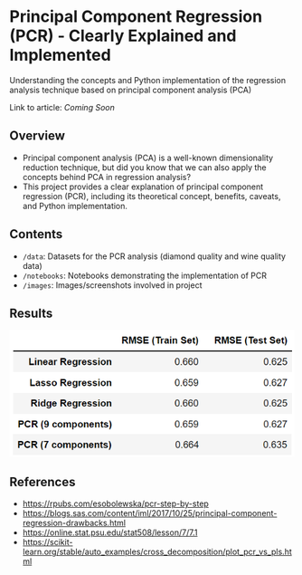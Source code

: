 # Principal Component Regression (PCR) - Clearly Explained and Implemented
Understanding the concepts and Python implementation of the regression analysis technique based on principal component analysis (PCA)

Link to article: *Coming Soon*

## Overview
- Principal component analysis (PCA) is a well-known dimensionality reduction technique, but did you know that we can also apply the concepts behind PCA in regression analysis? 
- This project provides a clear explanation of principal component regression (PCR), including its theoretical concept, benefits, caveats, and Python implementation.

## Contents
- `/data`: Datasets for the PCR analysis (diamond quality and wine quality data)
- `/notebooks`: Notebooks demonstrating the implementation of PCR
- `/images`: Images/screenshots involved in project

## Results
![](https://raw.githubusercontent.com/kennethleungty/Principal-Component-Regression/main/images/rmse_table_final.png)

## References
- https://rpubs.com/esobolewska/pcr-step-by-step
- https://blogs.sas.com/content/iml/2017/10/25/principal-component-regression-drawbacks.html
- https://online.stat.psu.edu/stat508/lesson/7/7.1
- https://scikit-learn.org/stable/auto_examples/cross_decomposition/plot_pcr_vs_pls.html
